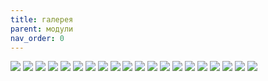 ```yaml
---
title: галерея
parent: модули
nav_order: 0
---
```


[![](img/img_1_001.png)](../adap/mpp_a_01/)
[![](img/img_2_001.png)](../bases/mpp_bs2020/)
[![](img/img_3_001.png)](../conn/mpp_2edgr50804P/)
[![](img/img_4_001.png)](../conn/mpp_dsub15_vga/)
[![](img/img_5_001.png)](../conn/mpp_sdcard/)
[![](img/img_6_001.png)](../conn/mpp_sdcmicro/)
[![](img/img_7_001.png)](../conn/mpp_usbbth/)
[![](img/img_8_001.png)](../disp/mpp_led8x2/)
[![](img/img_9_001.png)](../disp/mpp_led8x2ds/)
[![](img/img_10_001.png)](../disp/mpp_nfp133h-26af/)
[![](img/img_11_001.png)](../drv/bldc/mpp_drv8313/)
[![](img/img_15_001.png)](../drv/i/485/mpp_tda51s485hc/)
[![](img/img_20_001.png)](../mcu/arm/mpp_stm32f103cxtx/)
[![](img/img_21_001.png)](../mcu/arm/mpp_stm32f401cxux/)
[![](img/img_22_001.png)](../mcu/arm/mpp_stm32g070cxtx/)
[![](img/img_23_001.png)](../mcu/arm/mpp_stm32g431cxtx/)
[![](img/img_29_001.png)](../oth/mpp_ad9833/)
[![](img/img_34_001.png)](../prg_dbg/00progr/mpp_stlink_v2x1/)
[![](img/img_35_001.png)](../prg_dbg/00progr/mpp_stlink_v2x1_fw_jig/)
[![](img/img_37_001.png)](../prg_dbg/mpp_cy7c68013a_la/)
